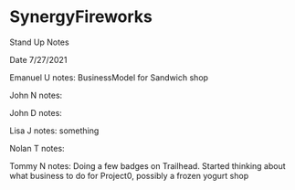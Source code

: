# SynergyFireworks

Stand Up Notes

Date 7/27/2021

Emanuel U
notes: BusinessModel for Sandwich shop

John N
notes:

John D
notes:

Lisa J
notes: something

Nolan T
notes:

Tommy N
notes: Doing a few badges on Trailhead.
Started thinking about what business to do for Project0, possibly a frozen yogurt shop
